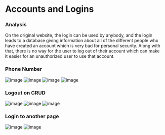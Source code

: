 # Accounts and Logins

### Analysis

On the original website, the login can be used by anybody, and the login leads to a database giving information about all of the different people who have created an
account which is very bad for personal security. Along with that, there is no way for the user to log out of their account which can make it easier for an unauthorized
user to use that account.

### Phone Number

![image](https://user-images.githubusercontent.com/89219498/163767060-8ea44b56-0c73-40ee-8178-dcd2406d6549.png)
![image](https://user-images.githubusercontent.com/89219498/163767138-1c214c00-641b-4e1d-9508-7e6c49e4141b.png)
![image](https://user-images.githubusercontent.com/89219498/163767202-2bff0594-cd8c-4741-bcd7-a2bb12ac671c.png)
![image](https://user-images.githubusercontent.com/89219498/163767287-2793da50-ed60-4223-93c8-c0ff71dd1a8d.png)

### Logout on CRUD

![image](https://user-images.githubusercontent.com/89219498/163767547-d7528a10-b89a-46b5-8dbb-49d2d2b6d6c5.png)
![image](https://user-images.githubusercontent.com/89219498/163767788-f90f0989-5170-49b7-9b01-22bfe048fad3.png)
![image](https://user-images.githubusercontent.com/89219498/163767971-a1b48282-30e7-48c3-bcaf-bc95b8c18fde.png)

### Login to another page

![image](https://user-images.githubusercontent.com/89219498/163768119-42b85b8f-1c4a-4357-9e17-91d43cf93cd4.png)
![image](https://user-images.githubusercontent.com/89219498/163768157-42526ba2-1be8-4c29-b11f-8343265f3ad8.png)

